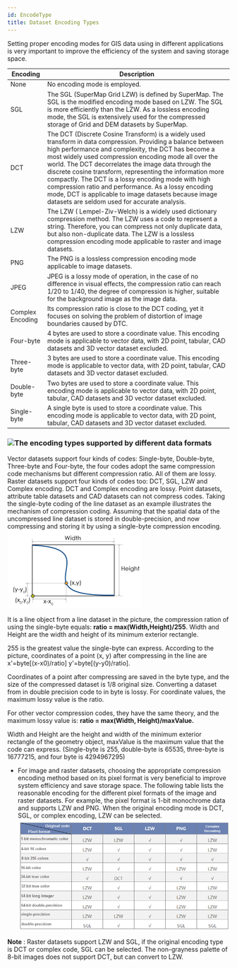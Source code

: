 ```yaml
---
id: EncodeType
title: Dataset Encoding Types
---
```

Setting proper encoding modes for GIS data using in different applications is very important to improve the efficiency of the system and saving storage space.

Encoding|Description
---|---  
None|No encoding mode is employed.  
SGL|The SGL (SuperMap Grid LZW) is defined by SuperMap. The SGL is the modified encoding mode based on LZW. The SGL is more efficiently than the LZW. As a lossless encoding mode, the SGL is extensively used for the compressed storage of Grid and DEM datasets by SuperMap.  
DCT|The DCT (Discrete Cosine Transform) is a widely used transform in data compression. Providing a balance between high performance and complexity, the DCT has become a most widely used compression encoding mode all over the world. The DCT decorrelates the image data through the discrete cosine transform, representing the information more compactly. The DCT is a lossy encoding mode with high compression ratio and performance. As a lossy encoding mode, DCT is applicable to image datasets because image datasets are seldom used for accurate analysis.  
LZW|The LZW ( Lempel-Ziv-Welch) is a widely used dictionary compression method. The LZW uses a code to represent a string. Therefore, you can compress not only duplicate data, but also non-duplicate data. The LZW is a lossless compression encoding mode applicable to raster and image datasets.
PNG|The PNG is a lossless compression encoding mode applicable to image datasets.  
JPEG|JPEG is a lossy mode of operation, in the case of no difference in visual effects, the compression ratio can reach 1/20 to 1/40, the degree of compression is higher, suitable for the background image as the image data.  
Complex Encoding|Its compression ratio is close to the DCT coding, yet it focuses on solving the problem of distortion of image boundaries caused by DTC.  
Four-byte|4 bytes are used to store a coordinate value. This encoding mode is applicable to vector data, with 2D point, tabular, CAD datasets and 3D vector dataset excluded.  
Three-byte|3 bytes are used to store a coordinate value. This encoding mode is applicable to vector data, with 2D point, tabular, CAD datasets and 3D vector dataset excluded.  
Double-byte|Two bytes are used to store a coordinate value. This encoding mode is applicable to vector data, with 2D point, tabular, CAD datasets and 3D vector dataset excluded.  
Single-byte|A single byte is used to store a coordinate value. This encoding mode is applicable to vector data, with 2D point, tabular, CAD datasets and 3D vector dataset excluded.  

### ![](../../img/read.gif)The encoding types supported by different data formats 

Vector datasets support four kinds of codes: Single-byte, Double-byte, Three-byte and Four-byte, the four codes adopt the same compression code mechanisms but different compression ratio. All of them are lossy.
Raster datasets support four kinds of codes too: DCT, SGL, LZW and Complex encoding. DCT and Complex encoding are lossy.
Point datasets, attribute table datasets and CAD datasets can not compress codes.
Taking the single-byte coding of the line dataset as an example illustrates the mechanism of compression coding. Assuming that the spatial data of the uncompressed line dataset is stored in double-precision, and now compressing and storing it by using a single-byte compression encoding.
![](img-en/vectorTypeExample.png)  

  
It is a line object from a line dataset in the picture, the compression ration of using the single-byte equals: **ratio = max(Width,Height)/255**. Width and Height are the width and height of its minimum exterior rectangle.

255 is the greatest value the single-byte can express. According to the picture, coordinates of a point (x, y) after compressing in the line are x'=byte[(x-x0)/ratio] y'=byte[(y-y0)/ratio].

Coordinates of a point after compressing are saved in the byte type, and the size of the compressed dataset is 1/8 original size. Converting a dataset from in double precision code to in byte is lossy. For coordinate values, the maximum lossy value is the ratio.

For other vector compression codes, they have the same theory, and the maximum lossy value is: **ratio = max(Width, Height)/maxValue.**

Width and Height are the height and width of the minimum exterior rectangle of the geometry object, maxValue is the maximum value that the code can express. (Single-byte is 255, double-byte is 65535, three-byte is 16777215, and four byte is 4294967295)

* For image and raster datasets, choosing the appropriate compression encoding method based on its pixel format is very beneficial to improve system efficiency and save storage space. The following table lists the reasonable encoding for the different pixel formats of the image and raster datasets. For example, the pixel format is 1-bit monochrome data and supports LZW and PNG. When the original encoding mode is DCT, SGL, or complex encoding, LZW can be selected.
![](img-en/RasterType.png)  
  
**Note** : Raster datasets support LZW and SGL, if the original encoding type is DCT or complex code, SGL can be selected. The non-grayness palette of 8-bit images does not support DCT, but can convert to LZW.



